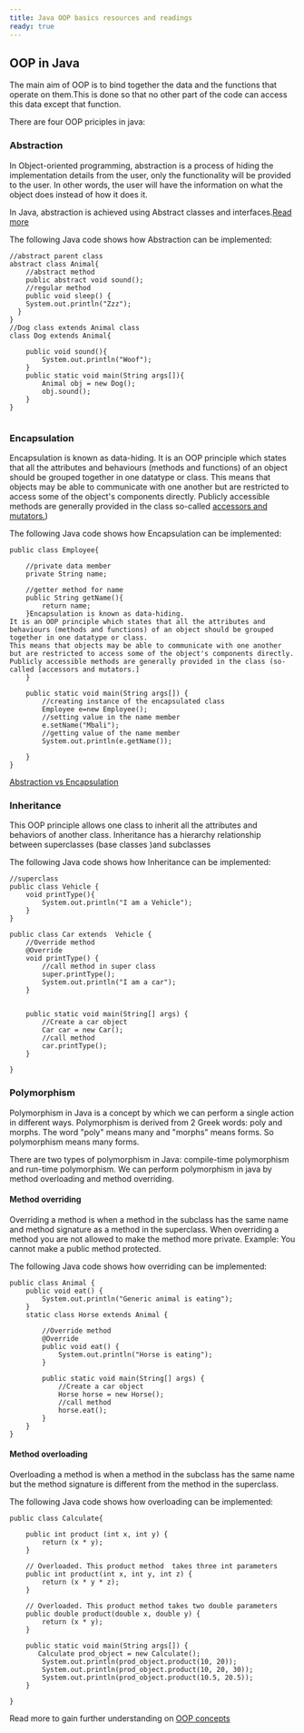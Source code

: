 ```yaml
---
title: Java OOP basics resources and readings
ready: true
---
```


## OOP  in Java
The main aim of OOP is to bind together the data and the functions that operate on them.This is done so that no other part of the code can access this data except that function.

There are four OOP priciples in java:

### Abstraction
In Object-oriented programming, abstraction is a process of hiding the implementation details from the user, only the functionality will be provided to the user. In other words, the user will have the information on what the object does instead of how it does it.

In Java, abstraction is achieved using Abstract classes and interfaces.[Read more](https://www.geeksforgeeks.org/abstraction-in-java-2/)

The following Java code shows how Abstraction can be implemented:

```
//abstract parent class
abstract class Animal{
    //abstract method
    public abstract void sound();
    //regular method
    public void sleep() {
    System.out.println("Zzz");
  }
}
//Dog class extends Animal class
class Dog extends Animal{

    public void sound(){
        System.out.println("Woof");
    }
    public static void main(String args[]){
        Animal obj = new Dog();
        obj.sound();
    }
}
 
``` 


### Encapsulation
Encapsulation is known as data-hiding.
It is an OOP principle which states that all the attributes and behaviours (methods and functions) of an object should be grouped together in one datatype or class.
This means that objects may be able to communicate with one another but are restricted to access some of the object's components directly.
Publicly accessible methods are generally provided in the class so-called [accessors and mutators.](https://www.cs.colostate.edu/~cs161/Fall12/labs/lab2/bookgetset.html)) 

The following Java code shows how Encapsulation can be implemented:

```
public class Employee{

    //private data member  
    private String name;

    //getter method for name  
    public String getName(){
        return name;
    }Encapsulation is known as data-hiding.
It is an OOP principle which states that all the attributes and behaviours (methods and functions) of an object should be grouped together in one datatype or class.
This means that objects may be able to communicate with one another but are restricted to access some of the object's components directly.
Publicly accessible methods are generally provided in the class (so-called [accessors and mutators.]
    }

    public static void main(String args[]) { 
        //creating instance of the encapsulated class
        Employee e=new Employee();
        //setting value in the name member  
        e.setName("Mbali");
        //getting value of the name member  
        System.out.println(e.getName());

    }
}  
```
[Abstraction vs Encapsulation](https://1.bp.blogspot.com/-ECYNAUTGGMk/WPQeY4EpFtI/AAAAAAAAIX8/j-Ji8N_mDz8-d72SasgNPnQD-nIlw-kiACLcB/s1600/Abstraction%2Bvs%2BEncapsulation%2B2.jpg)

### Inheritance
This OOP principle allows one class to inherit all the attributes and behaviors of another class.
Inheritance has a hierarchy  relationship between superclasses (base classes )and subclasses

The following Java code shows how Inheritance can be implemented:
```
//superclass
public class Vehicle {
    void printType(){
        System.out.println("I am a Vehicle");
    }
}

public class Car extends  Vehicle {
    //Override method 
    @Override
    void printType() {
        //call method in super class
        super.printType();
        System.out.println("I am a car");
    }


    public static void main(String[] args) {
        //Create a car object
        Car car = new Car();
        //call method
        car.printType();
    }

}

```

### Polymorphism
Polymorphism in Java is a concept by which we can perform a single action in different ways. Polymorphism is derived from 2 Greek words: poly and morphs. The word "poly" means many and "morphs" means forms. So polymorphism means many forms.

There are two types of polymorphism in Java: compile-time polymorphism and run-time polymorphism. We can perform polymorphism in java by method overloading and method overriding.
#### Method overriding

Overriding a method is when a method in the subclass has the same name and method signature as a method in the superclass. When overriding a method you are not allowed to make the method more private. 
Example:
You cannot make a public method protected.

The following Java code shows how overriding can be implemented:
```
public class Animal {
    public void eat() {
        System.out.println("Generic animal is eating");
    }
    static class Horse extends Animal {

        //Override method
        @Override
        public void eat() {
            System.out.println("Horse is eating");
        }

        public static void main(String[] args) {
            //Create a car object
            Horse horse = new Horse();
            //call method
            horse.eat();
        }
    }
}

```
#### Method overloading

Overloading a method is when a method in the subclass has the same name but the  method signature is different from the method in the superclass.

The following Java code shows how overloading can be implemented:
```
public class Calculate{

    public int product (int x, int y) {
        return (x * y);
    }

    // Overloaded. This product method  takes three int parameters
    public int product(int x, int y, int z) {
        return (x * y * z);
    }

    // Overloaded. This product method takes two double parameters
    public double product(double x, double y) {
        return (x * y);
    }

    public static void main(String args[]) {
       Calculate prod_object = new Calculate();
        System.out.println(prod_object.product(10, 20));
        System.out.println(prod_object.product(10, 20, 30));
        System.out.println(prod_object.product(10.5, 20.5));
    }

}
```

Read more to gain further understanding on [OOP concepts](https://beginnersbook.com/2013/04/oops-concepts/)
